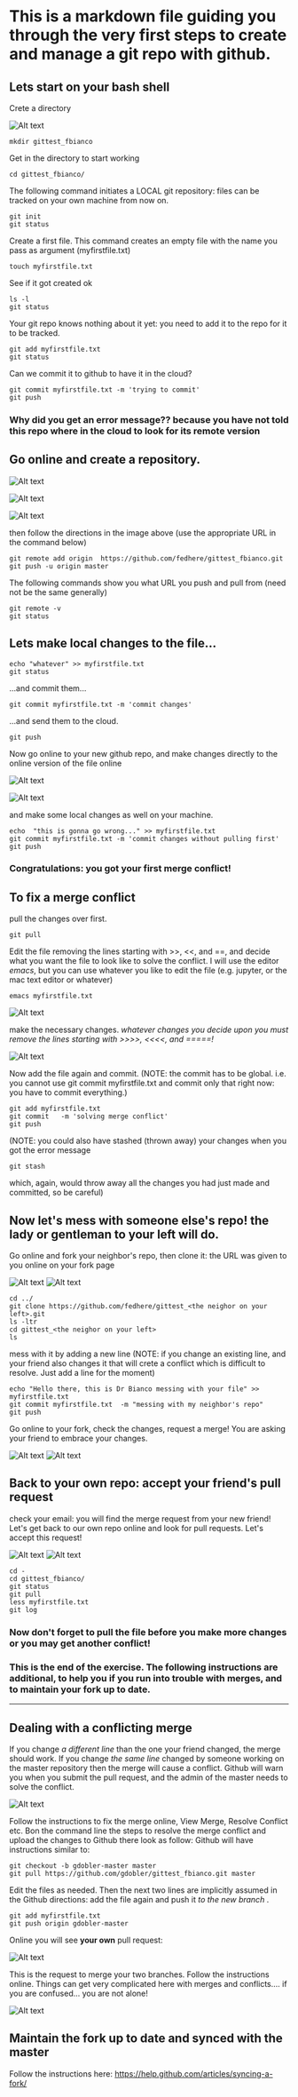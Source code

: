 # This is a markdown file guiding you through the very first steps to create and manage a git repo with github.

## Lets start on your bash shell
Crete a directory

![Alt text](lab1_imgs/Lab1_mkdir.png)

```
mkdir gittest_fbianco
```

Get in the directory to start working

```
cd gittest_fbianco/
```

The following command initiates a LOCAL git repository: files can be tracked on your own machine from now on.

```
git init
git status
```

Create a first file. This command creates an empty file with the name you pass as argument (myfirstfile.txt)

```
touch myfirstfile.txt
```

See if it got created ok

```
ls -l
git status
```

Your git repo knows nothing about it yet: you need to add it to the repo for it to be tracked.

```
git add myfirstfile.txt 
git status
```

Can we commit it to github to have it in the cloud?

```
git commit myfirstfile.txt -m 'trying to commit'
git push
```

### Why did you get an error message?? because you have not told this repo where in the cloud to look for its remote version

## Go online and create a repository. 
![Alt text](lab1_imgs/Lab1_newRepo.png)

![Alt text](lab1_imgs/Lab1_repoName.png)

![Alt text](lab1_imgs/Lab1_pushRepo.png)

then follow the directions in the image above (use the appropriate URL in the command below)

```
git remote add origin  https://github.com/fedhere/gittest_fbianco.git
git push -u origin master 
```

The following commands show you what URL you push and pull from (need not be the same generally)

```
git remote -v 
git status
```

## Lets make local changes to the file...

```
echo "whatever" >> myfirstfile.txt 
git status
```

...and commit them...

```
git commit myfirstfile.txt -m 'commit changes'
```

...and send them to the cloud.

```
git push 
```

Now go online to your new github repo, and make changes directly to the online version of the file online

![Alt text](lab1_imgs/Lab1_file.png)

![Alt text](lab1_imgs/Lab1_edit.png)

and make some local changes as well on your machine.

```
echo  "this is gonna go wrong..." >> myfirstfile.txt 
git commit myfirstfile.txt -m 'commit changes without pulling first'
git push
```

### Congratulations: you got your first merge conflict! 

## To fix a merge conflict  
pull the changes over first.

```
git pull
```

Edit the file removing the lines starting with \>\>, \<\<, and ==, and decide what you want the file to look like to solve the conflict. I will use the editor _emacs_, but you can use whatever you like to edit the file (e.g. jupyter, or the mac text editor or whatever) 

```
emacs myfirstfile.txt 
```
![Alt text](lab1_imgs/Lab1_emacs.png)

make the necessary changes. _whatever changes you decide upon you must remove the lines starting with >>>>, <<<<, and =====!_

![Alt text](lab1_imgs/Lab1_emacs_solved.png)

Now add the file again and commit. 
(NOTE: the commit has to be global. i.e. you cannot use git commit myfirstfile.txt and commit only that right now: you have to commit everything.)

```
git add myfirstfile.txt 
git commit   -m 'solving merge conflict'
git push
```

(NOTE: you could also have stashed (thrown away) your changes when you got the error message

```
git stash
```
which, again, would throw away all the changes you had just made and committed, so be careful)

## Now let's mess with someone else's repo! the lady or gentleman to your left will do.
Go online and fork your neighbor's repo, 
then clone it: the URL was given to you online on your fork page 

![Alt text](lab1_imgs/Lab1_fork.png)
![Alt text](lab1_imgs/Lab1_clone.png)

```
cd ../
git clone https://github.com/fedhere/gittest_<the neighor on your left>.git
ls -ltr
cd gittest_<the neighor on your left>
ls
```

mess with it by adding a new line (NOTE: if you change an existing line, and your friend also changes it that will crete a conflict which is difficult to resolve. Just add a line for the moment)

```
echo "Hello there, this is Dr Bianco messing with your file" >> myfirstfile.txt 
git commit myfirstfile.txt  -m "messing with my neighbor's repo"
git push
```

Go online to your fork, check the changes, request a merge! You are asking your friend to embrace your changes.

![Alt text](lab1_imgs/Lab1_pullRequest.png)
![Alt text](lab1_imgs/Lab1_createPull.png)

## Back to your own repo: accept your friend's pull request
check your email: you will find the merge request from your new friend!
Let's get back to our own repo online and look for pull requests. Let's accept this request!

![Alt text](lab1_imgs/Lab1_PullReq.png)
![Alt text](lab1_imgs/Lab1_MergePull.png)


```
cd -
cd gittest_fbianco/
git status
git pull
less myfirstfile.txt 
git log
```

### Now don't forget to pull the file before you make more changes or you may get another conflict! 
### This is the end of the exercise. The following instructions are additional, to help you if you run into trouble with merges, and to maintain your fork up to date.

______________________________________________________________

## Dealing with a conflicting merge

If you change _a different line_ than the one your friend changed, the merge should work.
If you change _the same line_ changed by someone working on the master repository then the merge will cause a conflict. Github will warn you when you submit the pull request, and the admin of the master needs to solve the conflict. 

![Alt text](lab1_imgs/Lab1_mergeConflict.png)

Follow the instructions to fix the merge online, View Merge, Resolve Conflict etc. Bon the command line the steps to  resolve the merge conflict and upload the changes to Github there look as follow:
Github will have instructions similar to:

  ```
  git checkout -b gdobler-master master
  git pull https://github.com/gdobler/gittest_fbianco.git master
  ```
Edit the files as needed. Then the next two lines are implicitly assumed in the Github directions: add the file again and push it _to the new branch_ .

  ```
  git add myfirstfile.txt 
  git push origin gdobler-master
  ```
Online you will see __your own__ pull request: 

![Alt text](lab1_imgs/Lab1_branchMerge.png)

This is the request to merge your two branches. Follow the instructions online.
Things can get very complicated here with merges and conflicts.... if you are confused... you are not alone!

![Alt text](lab1_imgs/git.png)


## Maintain the fork up to date and synced with the master

Follow the instructions here:
https://help.github.com/articles/syncing-a-fork/
